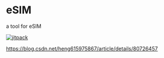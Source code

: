 # eSIM
a tool for eSIM

[![jitpack](https://jitpack.io/v/kan137g/eSIM.svg)](https://jitpack.io/kan137g/eSIM)



https://blog.csdn.net/heng615975867/article/details/80726457


